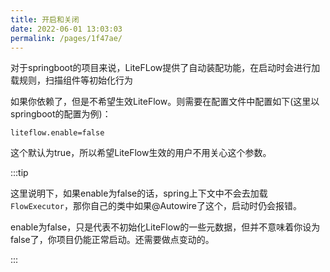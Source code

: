 ```yaml
---
title: 开启和关闭
date: 2022-06-01 13:03:03
permalink: /pages/1f47ae/
---
```


对于springboot的项目来说，LiteFLow提供了自动装配功能，在启动时会进行加载规则，扫描组件等初始化行为

如果你依赖了，但是不希望生效LiteFlow。则需要在配置文件中配置如下(这里以springboot的配置为例)：

```properties
liteflow.enable=false
```

这个默认为true，所以希望LiteFlow生效的用户不用关心这个参数。

:::tip

这里说明下，如果enable为false的话，spring上下文中不会去加载`FlowExecutor`，那你自己的类中如果@Autowire了这个，启动时仍会报错。

enable为false，只是代表不初始化LiteFlow的一些元数据，但并不意味着你设为false了，你项目仍能正常启动。还需要做点变动的。

:::